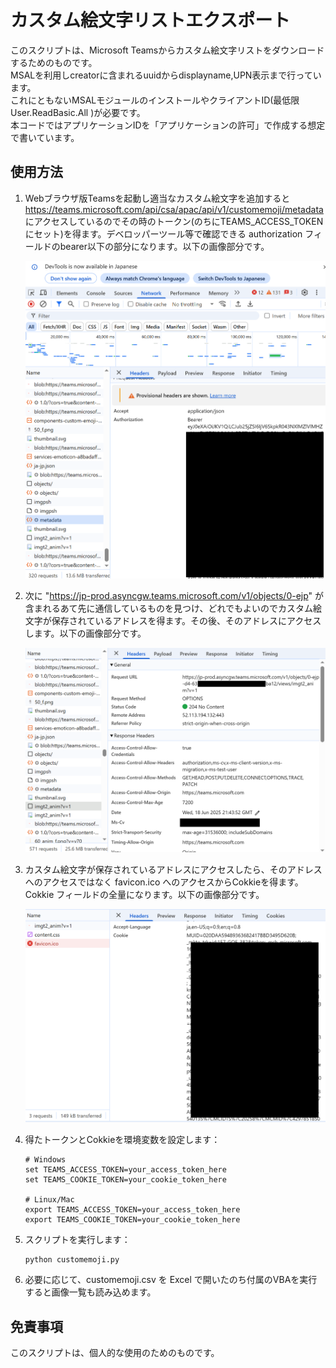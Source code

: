 # カスタム絵文字リストエクスポート

このスクリプトは、Microsoft Teamsからカスタム絵文字リストをダウンロードするためのものです。<br>
MSALを利用しcreatorに含まれるuuidからdisplayname,UPN表示まで行っています。<br>
これにともないMSALモジュールのインストールやクライアントID(最低限 User.ReadBasic.All )が必要です。<br>
本コードではアプリケーションIDを「アプリケーションの許可」で作成する想定で書いています。<br>

## 使用方法

1. Webブラウザ版Teamsを起動し適当なカスタム絵文字を追加すると https://teams.microsoft.com/api/csa/apac/api/v1/customemoji/metadata にアクセスしているのでその時のトークン(のちにTEAMS_ACCESS_TOKENにセット)を得ます。デベロッパーツール等で確認できる authorization フィールドのbearer以下の部分になります。以下の画像部分です。

   ![トークンの取得方法](1.png)

2. 次に "https://jp-prod.asyncgw.teams.microsoft.com/v1/objects/0-ejp" が含まれるあて先に通信しているものを見つけ、どれでもよいのでカスタム絵文字が保存されているアドレスを得ます。その後、そのアドレスにアクセスします。以下の画像部分です。

   ![カスタム絵文字が保存されているアドレス](2.png)

3. カスタム絵文字が保存されているアドレスにアクセスしたら、そのアドレスへのアクセスではなく favicon.ico へのアクセスからCokkieを得ます。Cokkie フィールドの全量になります。以下の画像部分です。

   ![Cokkieの取得方法](3.png)

4. 得たトークンとCokkieを環境変数を設定します：
   ```
   # Windows
   set TEAMS_ACCESS_TOKEN=your_access_token_here
   set TEAMS_COOKIE_TOKEN=your_cookie_token_here
   
   # Linux/Mac
   export TEAMS_ACCESS_TOKEN=your_access_token_here
   export TEAMS_COOKIE_TOKEN=your_cookie_token_here
   ```

5. スクリプトを実行します：
   ```
   python customemoji.py
   ```

6. 必要に応じて、customemoji.csv を Excel で開いたのち付属のVBAを実行すると画像一覧も読み込めます。

## 免責事項

このスクリプトは、個人的な使用のためのものです。